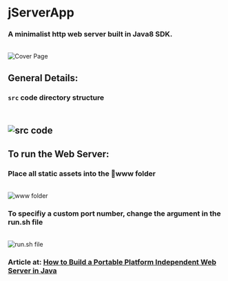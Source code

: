 # jServerApp
### A minimalist http web server built in Java8 SDK.
<br/>![Cover Page](https://miro.medium.com/max/1050/1*UfVZ_CIfqbdlvPbmYom5EA.png)

## General Details:
### `src` code directory structure
<br/>![src code](https://miro.medium.com/max/1050/1*ObK20JirzI65hK25C6sdAA.png)
---
## To run the Web Server:
### Place all static assets into the 📁www folder
<br/>![www folder](https://miro.medium.com/max/900/1*OYJ_iPMXpaX6QBJlDsJniQ.gif)
### To specifiy a custom port number, change the argument in the run.sh file
<br/>![run.sh file](https://miro.medium.com/max/900/1*8ER3ScideNO_Ni_wVu3qFQ.gif)

### Article at: [How to Build a Portable Platform Independent Web Server in Java](https://geek-cc.medium.com/how-to-build-a-portable-platform-independent-web-server-in-java-5af8eddb7d48)